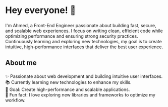 <h1 align="left">Hey everyone! 🚀</h1>

###

<p align="left">I'm Ahmed, a Front-End Engineer passionate about building fast, secure, and scalable web experiences. I focus on writing clean, efficient code while optimizing performance and ensuring strong security practices. Continuously learning and exploring new technologies, my goal is to create intuitive, high-performance interfaces that deliver the best user experience.</p>

###

<h2 align="left">About me</h2>

###

<p align="left">✨ Passionate about web development and building intuitive user interfaces.<br>📚 Currently learning new technologies to enhance my skills.<br>🎯 Goal: Create high-performance and scalable applications.<br>🎲 Fun fact: I love exploring new libraries and frameworks to optimize my workflow.</p>
